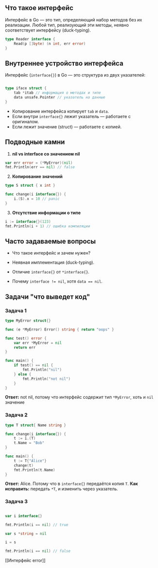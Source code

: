 ## Что такое интерфейс

Интерфейс в Go — это тип, определяющий набор методов без их реализации. Любой тип, реализующий эти методы, неявно соответствует интерфейсу (duck-typing).

```go
type Reader interface {
	Read(p []byte) (n int, err error)
}
```

## Внутреннее устройство интерфейса

Интерфейс (`interface{}`) в Go — это структура из двух указателей:

```go

type iface struct {
	tab *itab // информация о методах и типе
	data unsafe.Pointer // указатель на данные
}
```

- Копирование интерфейса копирует `tab` и `data`.
- Если внутри `interface{}` лежит указатель — работаете с оригиналом.
- Если лежит значение (struct) — работаете с копией.

## Подводные камни

1. **nil vs interface со значением nil**
```go
var err error = (*MyError)(nil)
fmt.Println(err == nil) // false
```

2. **Копирование значений**
```go
type S struct { x int }

func change(i interface{}) {
	i.(S).x = 10 // panic
}
```

3. **Отсутствие информации о типе**
```go
i := interface{}(123)
fmt.Println(i + 1) // ошибка компиляции
```

## Часто задаваемые вопросы

- Что такое интерфейс и зачем нужен?

- Неявная имплементация (duck-typing).

- Отличие `interface{}` от `*interface{}`.

- Почему `interface != nil`, хотя `data == nil`.

## Задачи "что выведет код"

### Задача 1

```go
type MyError struct{}

func (e *MyError) Error() string { return "oops" }

func test() error {
	var err *MyError = nil
	return err
}

func main() {
	if test() == nil {
		fmt.Println("nil")
	} else {
		fmt.Println("not nil")
	}
}
```

**Ответ:** not nil, потому что интерфейс содержит тип `*MyError`, хоть и `nil` значение
### Задача 2

```go
type T struct{ Name string }

func change(i interface{}) {
	t := i.(T)
	t.Name = "Bob"
}

func main() {
	t := T{"Alice"}
	change(t)
	fmt.Println(t.Name)
}
```

**Ответ:** Alice. Потому что в `interface{}` передаётся копия `T`.
**Как исправить:** передать `*T`, и изменить через указатель.

### Задача 3

```go

var i interface{}

fmt.Println(i == nil) // true

var s *string = nil

i = s

fmt.Println(i == nil) // false

```

[[Интерфейс error]]